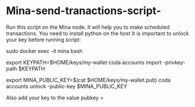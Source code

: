 # Mina-send-tranactions-script-
Run this script on the Mina node. 
It will help you to make scheduled transactions. 
You need to install python on the host 
It is important to unlock your key before running script:  

sudo docker exec -it mina bash

export KEYPATH=$HOME/keys/my-wallet
coda accounts import -privkey-path $KEYPATH

export MINA_PUBLIC_KEY=$(cat $HOME/keys/my-wallet.pub)
coda accounts unlock -public-key $MINA_PUBLIC_KEY

Also add your key  to the value pubkey =
